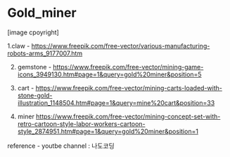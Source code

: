 # Gold_miner

[image cpoyright]

1.claw - 
https://www.freepik.com/free-vector/various-manufacturing-robots-arms_9177007.htm

2. gemstone - 
https://www.freepik.com/free-vector/mining-game-icons_3949130.htm#page=1&query=gold%20miner&position=5

3. cart -
https://www.freepik.com/free-vector/mining-carts-loaded-with-stone-gold-illustration_1148504.htm#page=1&query=mine%20cart&position=33

4. miner
https://www.freepik.com/free-vector/mining-concept-set-with-retro-cartoon-style-labor-workers-cartoon-style_2874951.htm#page=1&query=gold%20miner&position=1

reference - youtbe channel : 나도코딩
